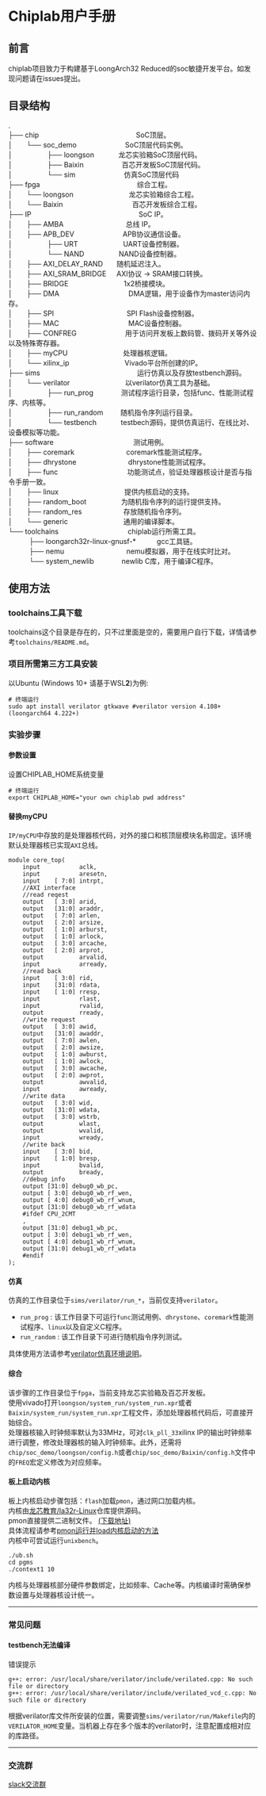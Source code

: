 # Chiplab用户手册 
## 前言
chiplab项目致力于构建基于LoongArch32 Reduced的soc敏捷开发平台。如发现问题请在issues提出。
## 目录结构
.   
├── chip&emsp;&emsp;&emsp;&emsp;&emsp;&emsp;&emsp;&emsp;&emsp;&emsp;&emsp;&emsp;&emsp;&emsp;SoC顶层。    
│　　└── soc_demo&emsp;&emsp;&emsp;&emsp;&emsp;&emsp;&emsp;SoC顶层代码实例。   
│　　　　　├── loongson&emsp;&emsp;&emsp;&ensp;龙芯实验箱SoC顶层代码。   
│　　　　　├── Baixin&emsp;&emsp;&emsp;&emsp;&emsp;&ensp;百芯开发板SoC顶层代码。   
│　　　　　└── sim&emsp;&emsp;&emsp;&emsp;&emsp;&emsp;&emsp;仿真SoC顶层代码   
├── fpga&emsp;&emsp;&emsp;&emsp;&emsp;&emsp;&emsp;&emsp;&emsp;&emsp;&emsp;&emsp;&emsp;&emsp;综合工程。   
│　　└── loongson&emsp;&emsp;&emsp;&emsp;&emsp;&emsp;&emsp;&emsp;龙芯实验箱综合工程。   
│　　└── Baixin&emsp;&emsp;&emsp;&emsp;&emsp;&emsp;&emsp;&emsp;&emsp;&emsp;百芯开发板综合工程。   
├── IP&emsp;&emsp;&emsp;&emsp;&emsp;&emsp;&emsp;&emsp;&emsp;&emsp;&emsp;&emsp;&emsp;&emsp;&emsp;&ensp;SoC IP。   
│　　├── AMBA&emsp;&emsp;&emsp;&emsp;&emsp;&emsp;&emsp;&emsp;&emsp;总线 IP。    
│　　├── APB_DEV&emsp;&emsp;&emsp;&emsp;&emsp;&emsp;&emsp;APB协议通信设备。    
│　　　　　├── URT&emsp;&emsp;&emsp;&emsp;&emsp;&emsp;&ensp;UART设备控制器。   
│　　　　　└── NAND&emsp;&emsp;&emsp;&emsp;&emsp;NAND设备控制器。   
│　　├── AXI_DELAY_RAND&emsp;&emsp;随机延迟注入。    
│　　├── AXI_SRAM_BRIDGE&emsp;&ensp;AXI协议 -> SRAM接口转换。    
│　　├── BRIDGE&emsp;&emsp;&emsp;&emsp;&emsp;&emsp;&emsp;&emsp;1x2桥接模块。    
│　　├── DMA&emsp;&emsp;&emsp;&emsp;&emsp;&emsp;&emsp;&emsp;&emsp;&emsp;DMA逻辑，用于设备作为master访问内存。    
│　　├── SPI&emsp;&emsp;&emsp;&emsp;&emsp;&emsp;&emsp;&emsp;&emsp;&emsp;&ensp;SPI Flash设备控制器。    
│　　├── MAC&emsp;&emsp;&emsp;&emsp;&emsp;&emsp;&emsp;&emsp;&emsp;&emsp;MAC设备控制器。    
│　　├── CONFREG&emsp;&emsp;&emsp;&emsp;&emsp;&emsp;&emsp;用于访问开发板上数码管、拨码开关等外设以及特殊寄存器。   
│　　├── myCPU&emsp;&emsp;&emsp;&emsp;&emsp;&emsp;&emsp;&emsp;处理器核逻辑。  
│　　└── xilinx_ip&emsp;&emsp;&emsp;&emsp;&emsp;&emsp;&emsp;&emsp;Vivado平台所创建的IP。   
├── sims&emsp;&emsp;&emsp;&emsp;&emsp;&emsp;&emsp;&emsp;&emsp;&emsp;&emsp;&emsp;&emsp;&emsp;运行仿真以及存放testbench源码。   
│　　└── verilator&emsp;&emsp;&emsp;&emsp;&emsp;&emsp;&emsp;&emsp;以verilator仿真工具为基础。   
│　　　　　├── run_prog&emsp;&emsp;&emsp;&emsp;测试程序运行目录，包括func、性能测试程序、内核等。   
│　　　　　├── run_random&emsp;&emsp;&ensp;随机指令序列运行目录。   
│　　　　　└── testbench&emsp;&emsp;&emsp;&ensp;testbech源码，提供仿真运行、在线比对、设备模拟等功能。   
├── software&emsp;&emsp;&emsp;&emsp;&emsp;&emsp;&emsp;&emsp;&emsp;&emsp;&emsp;&ensp;测试用例。   
│　　├── coremark&emsp;&emsp;&emsp;&emsp;&emsp;&emsp;&emsp;&ensp;coremark性能测试程序。   
│　　├── dhrystone&emsp;&emsp;&emsp;&emsp;&emsp;&emsp;&emsp;&ensp;dhrystone性能测试程序。  
│　　├── func&emsp;&emsp;&emsp;&emsp;&emsp;&emsp;&emsp;&emsp;&emsp;&emsp;功能测试点，验证处理器核设计是否与指令手册一致。   
│　　├── linux&emsp;&emsp;&emsp;&emsp;&emsp;&emsp;&emsp;&emsp;&emsp;&ensp;提供内核启动的支持。   
│　　├── random_boot&emsp;&emsp;&emsp;&emsp;&emsp;为随机指令序列的运行提供支持。   
│　　├── random_res&emsp;&emsp;&emsp;&emsp;&emsp;&emsp;存放随机指令序列。   
│　　└── generic&emsp;&emsp;&emsp;&emsp;&emsp;&emsp;&emsp;&emsp;通用的编译脚本。   
└── toolchains&emsp;&emsp;&emsp;&emsp;&emsp;&emsp;&emsp;&emsp;&emsp;&emsp;chiplab运行所需工具。    
　　　├── loongarch32r-linux-gnusf-\*&emsp;&emsp;&emsp;gcc工具链。  
　　　├── nemu&emsp;&emsp;&emsp;&emsp;&emsp;&emsp;&emsp;&emsp;&emsp;nemu模拟器，用于在线实时比对。   
　　　└── system_newlib&emsp;&emsp;&emsp;&emsp;newlib C库，用于编译C程序。

## 使用方法
### toolchains工具下载
toolchains这个目录是存在的，只不过里面是空的，需要用户自行下载，详情请参考`toolchains/README.md`。

### 项目所需第三方工具安装
以Ubuntu (Windows 10+ 请基于WSL**2**)为例:
```
# 终端运行
sudo apt install verilator gtkwave #verilator version 4.108+ (loongarch64 4.222+)    
```

### 实验步骤

#### 参数设置
设置CHIPLAB_HOME系统变量  
```
# 终端运行
export CHIPLAB_HOME="your own chiplab pwd address"
```
#### 替换myCPU
`IP/myCPU`中存放的是处理器核代码，对外的接口和核顶层模块名称固定。该环境默认处理器核已实现`AXI`总线。
```
module core_top(
    input           aclk,
    input           aresetn,
    input    [ 7:0] intrpt, 
    //AXI interface 
    //read reqest
    output   [ 3:0] arid,
    output   [31:0] araddr,
    output   [ 7:0] arlen,
    output   [ 2:0] arsize,
    output   [ 1:0] arburst,
    output   [ 1:0] arlock,
    output   [ 3:0] arcache,
    output   [ 2:0] arprot,
    output          arvalid,
    input           arready,
    //read back
    input    [ 3:0] rid,
    input    [31:0] rdata,
    input    [ 1:0] rresp,
    input           rlast,
    input           rvalid,
    output          rready,
    //write request
    output   [ 3:0] awid,
    output   [31:0] awaddr,
    output   [ 7:0] awlen,
    output   [ 2:0] awsize,
    output   [ 1:0] awburst,
    output   [ 1:0] awlock,
    output   [ 3:0] awcache,
    output   [ 2:0] awprot,
    output          awvalid,
    input           awready,
    //write data
    output   [ 3:0] wid,
    output   [31:0] wdata,
    output   [ 3:0] wstrb,
    output          wlast,
    output          wvalid,
    input           wready,
    //write back
    input    [ 3:0] bid,
    input    [ 1:0] bresp,
    input           bvalid,
    output          bready,
    //debug info
    output [31:0] debug0_wb_pc,
    output [ 3:0] debug0_wb_rf_wen,
    output [ 4:0] debug0_wb_rf_wnum,
    output [31:0] debug0_wb_rf_wdata
    #ifdef CPU_2CMT
    ,
    output [31:0] debug1_wb_pc,
    output [ 3:0] debug1_wb_rf_wen,
    output [ 4:0] debug1_wb_rf_wnum,
    output [31:0] debug1_wb_rf_wdata
    #endif
);
```
#### 仿真
仿真的工作目录位于`sims/verilator/run_*`，当前仅支持`verilator`。
- `run_prog` : 该工作目录下可运行`func`测试用例、`dhrystone`、`coremark`性能测试程序、`linux`以及自定义C程序。
- `run_random` : 该工作目录下可进行随机指令序列测试。 

具体使用方法请参考[verilator仿真环境说明](https://chiplab.readthedocs.io/zh/latest/Simulation/verilator.html)。
     
#### 综合
该步骤的工作目录位于`fpga`，当前支持龙芯实验箱及百芯开发板。  
使用vivado打开`loongson/system_run/system_run.xpr`或者`Baixin/system_run/system_run.xpr`工程文件，添加处理器核代码后，可直接开始综合。    
处理器核输入时钟频率默认为33MHz，可对`clk_pll_33`xilinx IP的输出时钟频率进行调整，修改处理器核的输入时钟频率。此外，还需将`chip/soc_demo/loongson/config.h`或者`chip/soc_demo/Baixin/config.h`文件中的`FREQ`宏定义修改为对应频率。
#### 板上启动内核
板上内核启动步骤包括：`flash`加载`pmon`，通过网口加载内核。   
内核由[龙芯教育/la32r-Linux](https://gitee.com/loongson-edu/la32r-Linux)仓库提供源码。    
pmon直接提供二进制文件。  [(下载地址)](http://114.242.206.180:24989/nextcloud/index.php/s/Ez3sNJBzCeoQ2Ct)    
具体流程请参考[pmon运行并load内核启动的方法](./FPGA_run_linux/linux_run.md)           
内核中可尝试运行`unixbench`。    
```
./ub.sh
cd pgms
./context1 10
```    
内核与处理器核部分硬件参数绑定，比如频率、Cache等。内核编译时需确保参数设置与处理器核设计统一。 

---

### 常见问题
#### testbench无法编译
错误提示
```
g++: error: /usr/local/share/verilator/include/verilated.cpp: No such file or directory
g++: error: /usr/local/share/verilator/include/verilated_vcd_c.cpp: No such file or directory
```
根据verilator库文件所安装的位置，需要调整`sims/verilator/run/Makefile`内的`VERILATOR_HOME`变量。当机器上存在多个版本的verilator时，注意配置成相对应的库路径。

---
### 交流群
 [slack交流群](https://join.slack.com/t/chiplabworkspace/shared_invite/zt-v1927dwg-qqnHNTcAeko7QsUsdCRoPA)
